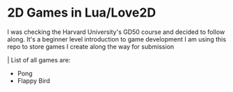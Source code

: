 # 2D Games in Lua/Love2D
I was checking the Harvard University's GD50 course and decided to follow along.
It's a beginner level introduction to game development
I am using this repo to store games I create along the way for submission

| List of all games are:
- Pong
- Flappy Bird
